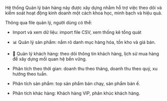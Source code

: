 Hệ thống Quản lý bán hàng này được xây dựng nhằm hỗ trợ việc theo dõi và kiểm soát hoạt động kinh doanh một cách khoa học, minh bạch và hiệu quả.


Thông qua file quản lý, người dùng có thể:

 - Import và xem dữ liệu: import file CSV, xem thống kê tổng quát
 - 📊 Quản lý sản phẩm: nắm rõ danh mục hàng hóa, tồn kho và giá bán.

 - 👥 Quản lý khách hàng: theo dõi thông tin khách hàng, lịch sử mua hàng để xây dựng mối quan hệ bền vững.

 - Phân tích theo thời gian: doanh thu theo tháng, doanh thu theo quý, xu hướng theo tuần.

 - Phân tích sản phẩm: top sản phẩm bán chạy, sản phẩm bán ế.

 - Phân tích khác hàng: Khách hàng VIP, phân khúc khách hàng.
